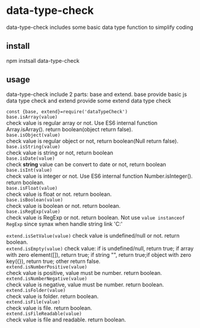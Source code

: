 # data-type-check
data-type-check includes some basic data type function to simplify coding  

## install
npm instsall data-type-check  

## usage
data-type-check include 2 parts: base and extend. base provide basic js data type check and extend provide some extend data type check  

`const {base, extend}=require('dataTypeCheck')`    
`base.isArray(value)`  
check value is regular array or not. Use ES6 internal function Array.isArray(). return boolean(object return false).  
`base.isObject(value)`  
check value is regular object or not, return boolean(Null return false).  
`base.isString(value)`  
check value is string or not, return boolean  
`base.isDate(value)`  
check **string** value can be convert to date or not, return boolean  
`base.isInt(value)`  
check value is integer or not. Use ES6 internal function Number.isInteger(). return boolean.   
`base.isFloat(value)`  
check value is float or not. return boolean.  
`base.isBoolean(value)`  
check value is boolean or not. return boolean.   
`base.isRegExp(value)`  
check value is RegExp or not. return boolean. Not use `value instanceof RegExp` since synax when handle string link 'C:\'      


`extend.isSetValue(value)` 
check value is undefined/null or not. return boolean.   
`extend.isEmpty(value)` 
check value: if is undefined/null, return true; if array with zero element([]), return true; if string "", return true;if object with zero key({}), return true; other return false.   
`extend.isNumberPositive(value)`  
check value is positive, value must be number. return boolean.  
`extend.isNumberNegative(value)`  
check value is negative, value must be number. return boolean.  
`extend.isFolder(value)`  
check value is folder. return boolean.  
`extend.isFile(value)`  
check value is file. return boolean.  
`extend.isFileReadable(value)`  
check value is file and readable. return boolean.  
